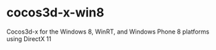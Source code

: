 cocos3d-x-win8
==============

Cocos3d-x for the Windows 8, WinRT, and Windows Phone 8 platforms using DirectX 11